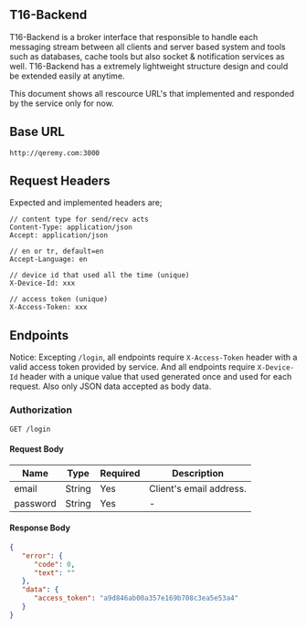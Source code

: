 ## T16-Backend

T16-Backend is a broker interface that responsible to handle each messaging stream between all clients and server based system and tools such as databases, cache tools but also socket & notification services as well. T16-Backend has a extremely lightweight structure design and could be extended easily at anytime.

This document shows all rescource URL's that implemented and responded by the service only for now.

## Base URL

`http://qeremy.com:3000`

## Request Headers

Expected and implemented headers are;

```
// content type for send/recv acts
Content-Type: application/json
Accept: application/json

// en or tr, default=en
Accept-Language: en

// device id that used all the time (unique)
X-Device-Id: xxx

// access token (unique)
X-Access-Token: xxx
```

## Endpoints

Notice: Excepting `/login`, all endpoints require `X-Access-Token` header with a valid access token provided by service. And all endpoints require `X-Device-Id` header with a unique value that used generated once and used for each request. Also only JSON data accepted as body data.

### Authorization

`GET /login`

#### Request Body

| Name     | Type    | Required  | Description |
| -------- | ------- | --------- | ----------- |
| email    | String  | Yes       | Client's email address. |
| password | String  | Yes       | -           |

#### Response Body

```json
{
   "error": {
      "code": 0,
      "text": ""
   },
   "data": {
      "access_token": "a9d846ab00a357e169b708c3ea5e53a4"
   }
}
```
